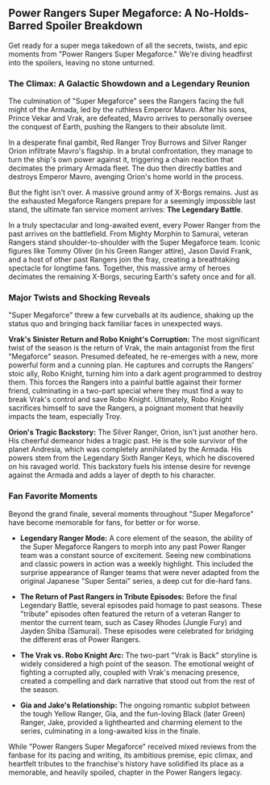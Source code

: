 ## Power Rangers Super Megaforce: A No-Holds-Barred Spoiler Breakdown

Get ready for a super mega takedown of all the secrets, twists, and epic moments from "Power Rangers Super Megaforce." We're diving headfirst into the spoilers, leaving no stone unturned.

### The Climax: A Galactic Showdown and a Legendary Reunion

The culmination of "Super Megaforce" sees the Rangers facing the full might of the Armada, led by the ruthless Emperor Mavro. After his sons, Prince Vekar and Vrak, are defeated, Mavro arrives to personally oversee the conquest of Earth, pushing the Rangers to their absolute limit.

In a desperate final gambit, Red Ranger Troy Burrows and Silver Ranger Orion infiltrate Mavro's flagship. In a brutal confrontation, they manage to turn the ship's own power against it, triggering a chain reaction that decimates the primary Armada fleet. The duo then directly battles and destroys Emperor Mavro, avenging Orion's home world in the process.

But the fight isn't over. A massive ground army of X-Borgs remains. Just as the exhausted Megaforce Rangers prepare for a seemingly impossible last stand, the ultimate fan service moment arrives: **The Legendary Battle**.

In a truly spectacular and long-awaited event, every Power Ranger from the past arrives on the battlefield. From Mighty Morphin to Samurai, veteran Rangers stand shoulder-to-shoulder with the Super Megaforce team. Iconic figures like Tommy Oliver (in his Green Ranger attire), Jason David Frank, and a host of other past Rangers join the fray, creating a breathtaking spectacle for longtime fans. Together, this massive army of heroes decimates the remaining X-Borgs, securing Earth's safety once and for all.

### Major Twists and Shocking Reveals

"Super Megaforce" threw a few curveballs at its audience, shaking up the status quo and bringing back familiar faces in unexpected ways.

**Vrak's Sinister Return and Robo Knight's Corruption:** The most significant twist of the season is the return of Vrak, the main antagonist from the first "Megaforce" season. Presumed defeated, he re-emerges with a new, more powerful form and a cunning plan. He captures and corrupts the Rangers' stoic ally, Robo Knight, turning him into a dark agent programmed to destroy them. This forces the Rangers into a painful battle against their former friend, culminating in a two-part special where they must find a way to break Vrak's control and save Robo Knight. Ultimately, Robo Knight sacrifices himself to save the Rangers, a poignant moment that heavily impacts the team, especially Troy.

**Orion's Tragic Backstory:** The Silver Ranger, Orion, isn't just another hero. His cheerful demeanor hides a tragic past. He is the sole survivor of the planet Andresia, which was completely annihilated by the Armada. His powers stem from the Legendary Sixth Ranger Keys, which he discovered on his ravaged world. This backstory fuels his intense desire for revenge against the Armada and adds a layer of depth to his character.

### Fan Favorite Moments

Beyond the grand finale, several moments throughout "Super Megaforce" have become memorable for fans, for better or for worse.

* **Legendary Ranger Mode:** A core element of the season, the ability of the Super Megaforce Rangers to morph into any past Power Ranger team was a constant source of excitement. Seeing new combinations and classic powers in action was a weekly highlight. This included the surprise appearance of Ranger teams that were never adapted from the original Japanese "Super Sentai" series, a deep cut for die-hard fans.

* **The Return of Past Rangers in Tribute Episodes:** Before the final Legendary Battle, several episodes paid homage to past seasons. These "tribute" episodes often featured the return of a veteran Ranger to mentor the current team, such as Casey Rhodes (Jungle Fury) and Jayden Shiba (Samurai). These episodes were celebrated for bridging the different eras of Power Rangers.

* **The Vrak vs. Robo Knight Arc:** The two-part "Vrak is Back" storyline is widely considered a high point of the season. The emotional weight of fighting a corrupted ally, coupled with Vrak's menacing presence, created a compelling and dark narrative that stood out from the rest of the season.

* **Gia and Jake's Relationship:** The ongoing romantic subplot between the tough Yellow Ranger, Gia, and the fun-loving Black (later Green) Ranger, Jake, provided a lighthearted and charming element to the series, culminating in a long-awaited kiss in the finale.

While "Power Rangers Super Megaforce" received mixed reviews from the fanbase for its pacing and writing, its ambitious premise, epic climax, and heartfelt tributes to the franchise's history have solidified its place as a memorable, and heavily spoiled, chapter in the Power Rangers legacy.